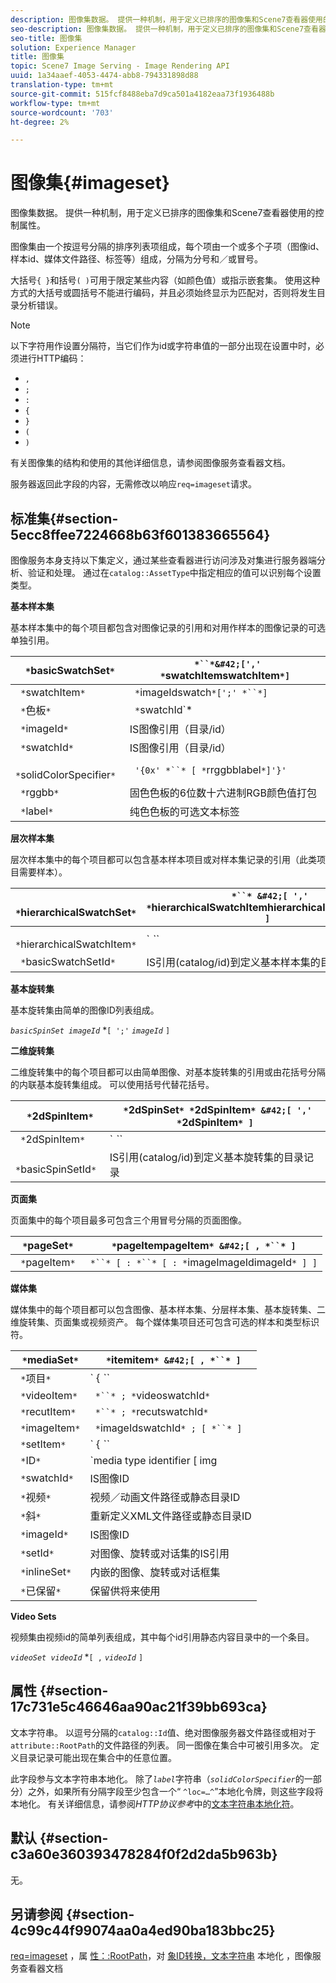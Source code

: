 ```yaml
---
description: 图像集数据。 提供一种机制，用于定义已排序的图像集和Scene7查看器使用的控制属性。
seo-description: 图像集数据。 提供一种机制，用于定义已排序的图像集和Scene7查看器使用的控制属性。
seo-title: 图像集
solution: Experience Manager
title: 图像集
topic: Scene7 Image Serving - Image Rendering API
uuid: 1a34aaef-4053-4474-abb8-794331898d88
translation-type: tm+mt
source-git-commit: 515fcf8488eba7d9ca501a4182eaa73f1936488b
workflow-type: tm+mt
source-wordcount: '703'
ht-degree: 2%

---
```



# 图像集{#imageset}

图像集数据。 提供一种机制，用于定义已排序的图像集和Scene7查看器使用的控制属性。

图像集由一个按逗号分隔的排序列表项组成，每个项由一个或多个子项（图像id、样本id、媒体文件路径、标签等）组成，分隔为分号和／或冒号。

大括号`{ }`和括号`( )`可用于限定某些内容（如颜色值）或指示嵌套集。 使用这种方式的大括号或圆括号不能进行编码，并且必须始终显示为匹配对，否则将发生目录分析错误。

>[!NOTE]
>
>以下字符用作设置分隔符，当它们作为id或字符串值的一部分出现在设置中时，必须进行HTTP编码：
>
>* `,`
>* `;`
>* `:`
>* `{`
>* `}`
>* `(`
>* `)`



有关图像集的结构和使用的其他详细信息，请参阅图像服务查看器文档。

服务器返回此字段的内容，无需修改以响应`req=imageset`请求。

## 标准集{#section-5ecc8ffee7224668b63f601383665564}

图像服务本身支持以下集定义，通过某些查看器进行访问涉及对集进行服务器端分析、验证和处理。 通过在`catalog::AssetType`中指定相应的值可以识别每个设置类型。

**基本样本集**

基本样本集中的每个项目都包含对图像记录的引用和对用作样本的图像记录的可选单独引用。

| ` *`basicSwatchSet`*` | ` *``*&#42;[',' *`swatchItemswatchItem`*]` |
|---|---|
| ` *`swatchItem`*` | ` *`imageIdswatch`*[';' *``*]` |
| ` *`色板`*` | ` *`swatchId`*|solidColorSpecifier` |
| ` *`imageId`*` | IS图像引用（目录/id） |
| ` *`swatchId`*` | IS图像引用（目录/id） |
| ` *`solidColorSpecifier`*` | ` '{0x' *``* [ *`rrggbblabel`*]'}'` |
| ` *`rggbb`*` | 固色色板的6位数十六进制RGB颜色值打包 |
| ` *`label`*` | 纯色色板的可选文本标签 |

**层次样本集**

层次样本集中的每个项目都可以包含基本样本项目或对样本集记录的引用（此类项目需要样本）。

| ` *`hierarchicalSwatchSet`*` | ` *``* &#42;[ ',' *`hierarchicalSwatchItemhierarchicalSwatchItem`* ]` |
|---|---|
| ` *`hierarchicalSwatchItem`*` | ` *``* | { *``* ';' *`swatchIntembasicSwatchSetIdswatch`* }` |
| ` *`basicSwatchSetId`*` | IS引用(catalog/id)到定义基本样本集的目录记录 |

**基本旋转集**

基本旋转集由简单的图像ID列表组成。

*`basicSpinSet imageId`*  *`[ ';'`  *`imageId`* `]`

**二维旋转集**

二维旋转集中的每个项目都可以由简单图像、对基本旋转集的引用或由花括号分隔的内联基本旋转集组成。 可以使用括号代替花括号。

| ` *`2dSpinItem`*` | ` *`2dSpinSet`* *`2dSpinItem`* &#42;[ ',' *`2dSpinItem`* ]` |
|---|---|
| ` *`2dSpinItem`*` | ` *``* | { '{' *``* '}' } | *`imageIdbasicSpinSetbasicSpinSetId`*` |
| ` *`basicSpinSetId`*` | IS引用(catalog/id)到定义基本旋转集的目录记录 |

**页面集**

页面集中的每个项目最多可包含三个用冒号分隔的页面图像。

| ` *`pageSet`*` | ` *`pageItempageItem`* &#42;[ , *``* ]` |
|---|---|
| ` *`pageItem`*` | ` *``* [ : *``* [ : *`imageImageIdimageId`* ] ]` |

**媒体集**

媒体集中的每个项目都可以包含图像、基本样本集、分层样本集、基本旋转集、二维旋转集、页面集或视频资产。 每个媒体集项目还可包含可选的样本和类型标识符。

| ` *`mediaSet`*` | ` *`itemitem`* &#42;[ , *``* ]` |
|---|---|
| ` *`项目`*` | ` { *``* | *``* | *``*}} | *``* } [ ; [ *``* ] [ ; [ *`videoItemrecutItemimageItemsetItemIDreserved`* ] ] ]` |
| ` *`videoItem`*` | ` *``* ; *`videoswatchId`*` |
| ` *`recutItem`*` | ` *``* ; *`recutswatchId`*` |
| ` *`imageItem`*` | ` *`imageIdswatchId`* ; [ *``* ]` |
| ` *`setItem`*` | ` { *``* | { '{' *``* '}' } } ; *`setIdinlineSetswatchId`*` |
| ` *`ID`*` | `media type identifier [ img | basic | advanced_image | img | img_set | advanced_imageset | advanced_swatchset | spin | video ]` |
| ` *`swatchId`*` | IS图像ID |
| ` *`视频`*` | 视频／动画文件路径或静态目录ID |
| ` *`斜`*` | 重新定义XML文件路径或静态目录ID |
| ` *`imageId`*` | IS图像ID |
| ` *`setId`*` | 对图像、旋转或对话集的IS引用 |
| ` *`inlineSet`*` | 内嵌的图像、旋转或对话框集 |
| ` *`已保留`*` | 保留供将来使用 |

**Video Sets**

视频集由视频id的简单列表组成，其中每个id引用静态内容目录中的一个条目。

*`videoSet videoId`*  *`[ ,`  *`videoId`* `]`

## 属性 {#section-17c731e5c46646aa90ac21f39bb693ca}

文本字符串。 以逗号分隔的`catalog::Id`值、绝对图像服务器文件路径或相对于`attribute::RootPath`的文件路径的列表。 同一图像在集合中可被引用多次。 定义目录记录可能出现在集合中的任意位置。

此字段参与文本字符串本地化。 除了&#x200B;*`label`*&#x200B;字符串（*`solidColorSpecifier`*&#x200B;的一部分）之外，如果所有分隔字段至少包含一个“ `^loc=…^`”本地化令牌，则这些字段将本地化。 有关详细信息，请参阅&#x200B;*HTTP协议参考*&#x200B;中的[文本字符串本地化符](/help/aem-is-ir-api/is-api/http-ref/image-serving-api-ref/c-http-protocol-reference/c-syntax-and-features/r-text-string-localization.md)。

## 默认 {#section-c3a60e360393478284f0f2d2da5b963b}

无。

## 另请参阅 {#section-4c99c44f99074aa0a4ed90ba183bbc25}

[req=imageset](/help/aem-is-ir-api/is-api/http-ref/image-serving-api-ref/c-http-protocol-reference/c-command-reference/r-req/r-req.md) ，属 [性：:RootPath](/help/aem-is-ir-api/is-api/image-catalog/image-serving-api-ref/c-image-catalog-reference/c-attributes-reference/r-rootpath.md)，对 [象ID转换，文本字符串](/help/aem-is-ir-api/is-api/http-ref/image-serving-api-ref/c-http-protocol-reference/c-syntax-and-features/r-object-id-translation.md) 本地化 [](/help/aem-is-ir-api/is-api/http-ref/image-serving-api-ref/c-http-protocol-reference/c-syntax-and-features/r-text-string-localization.md) ，图像服务查看器文档
